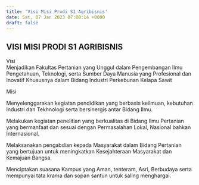 ```yaml
---
title: 'Visi Misi Prodi S1 Agribisnis'
date: Sat, 07 Jan 2023 07:08:14 +0000
draft: false
---
```


VISI MISI PRODI S1 AGRIBISNIS
-----------------------------

Visi  
Menjadikan Fakultas Pertanian yang Unggul dalam Pengembangan Ilmu Pengetahuan, Teknologi, serta Sumber Daya Manusia yang Profesional dan Inovatif Khususnya dalam Bidang Industri Perkebunan Kelapa Sawit

Misi

Menyelenggarakan kegiatan pendidikan yang berbasis keilmuan, kebutuhan Industri dan Tekhnologi serta bersinergis antar Bidang Ilmu.

Melakukan kegiatan penelitian yang berkualitas di Bidang Ilmu Pertanian yang bermanfaat dan sesuai dengan Permasalahan Lokal, Nasional bahkan Internasional.

Melaksanakan pengabdian kepada Masyarakat dalam Bidang Pertanian yang bertujuan untuk meningkatkan Kesejahteraan Masyarakat dan Kemajuan Bangsa.

Menciptakan suasana Kampus yang Aman, tenteram, Asri, Berbudaya serta mempunyai tata krama dan sopan santun untuk saling menghargai.
